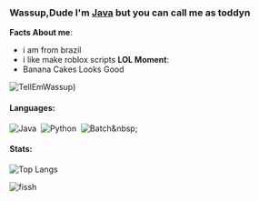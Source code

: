 ### Wassup,Dude I'm [Java](https://github.com/JavaUpdated) but you can call me as toddyn

**Facts About me**:

- i am from brazil
- i like make roblox scripts
**LOL Moment**:
- Banana Cakes Looks Good

![TellEmWassup](https://i.kym-cdn.com/photos/images/original/002/270/117/448.jpg))

#### Languages:

![Java](https://img.shields.io/badge/Java-ED8B00?style=for-the-badge&logo=java&logoColor=white)&nbsp;
![Python](https://img.shields.io/badge/Python-3776AB?style=for-the-badge&logo=python&logoColor=white)&nbsp;
![Batch]([https://img.shields.io/badge/Shell_Script-121011?style=for-the-badge&logo=gnu-bash&logoColor=white](https://img.shields.io/badge/windows%20terminal-4D4D4D?style=for-the-badge&logo=windows%20terminal&logoColor=whit))&nbsp;

#### Stats:

![Top Langs](https://github-readme-stats.vercel.app/api/top-langs/?username=JavaUpdated&hide=javascript,css,scss,html&theme=tokyonight)

![fissh](https://github-readme-stats.vercel.app/api?username=JavaUpdated&theme=blue-green)
